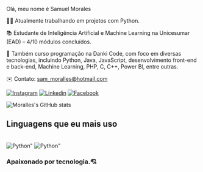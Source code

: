 Olá, meu nome é Samuel Morales

👨‍💻 Atualmente trabalhando em projetos com Python.

📚 Estudante de Inteligência Artificial e Machine Learning na Unicesumar (EAD) – 4/10 módulos concluídos.

🚀 Também curso programação na Danki Code, com foco em diversas tecnologias, incluindo Python, Java, JavaScript, desenvolvimento front-end e back-end, Machine Learning, PHP, C, C++, Power BI, entre outras.

✉️ Contato: sam_moralles@hotmail.com

[![Instagram](https://img.shields.io/badge/Instagram-E4405F?style=for-the-badge&logo=instagram&logoColor=white)](https://www.instagram.com/samuell_moralles/)
[![Linkedin](https://img.shields.io/badge/LinkedIn-0077B5?style=for-the-badge&logo=linkedin&logoColor=white)](https://www.linkedin.com/in/moralles-sm-morales-b7a558346/)
[![Facebook](https://img.shields.io/badge/Facebook-1877F2?style=for-the-badge&logo=facebook&logoColor=white)](https://www.facebook.com/SamucaMorales)


![Moralles's GitHub stats](https://github-readme-stats.vercel.app/api?username=Moralles-Moralles&show_icons=true&theme=synthwave)

## Linguagens que eu mais uso

<div style=display": inline_block"><br/>
<img align="center" alt=Python" src="https://img.shields.io/badge/Python-3776AB?style=for-the-badge&logo=python&logoColor=white"/>
<img align="center" alt=Python" src="https://img.shields.io/badge/JavaScript-F7DF1E?style=for-the-badge&logo=javascript&logoColor=black"/>

  </div>

  ### Apaixonado por tecnologia.💘
